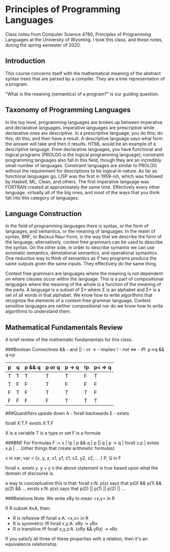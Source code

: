 Principles of Programming Languages
=====
Class notes from Computer Science 4780, Principles of Programming Languages at the University of Wyoming. I took this class, and these notes, during the spring semester of 2020.

<!-- Code and assignments associated with this class is available [here](https://github.com/andey-robins/school/tree/master/cosc3020/). -->

Introduction
-----
This course concerns itself with the mathematical meaning of the abstract syntax trees that are parsed by a compiler. They are a tree representation of a program.

"What is the meaning (semantics) of a program?" is our guiding question.

Taxonomy of Programming Languages
-----
In the top level, programming languages are broken up between imperative and declarative languages. Imperative languages are prescriptive while declarative ones are descriptive. In a prescriptive language, you do this; do this; do this; and then have a result. A descriptive language says what form the answer will take and then it results. HTML would be an example of a descriptive language. From declarative languages, you have functional and logical programs (PROLOG is the logical programming language); constraint programming languages also fall in this field, though they are an incredibly small number of languages. Constraint languages are similar to PROLOG without the requirement for descriptions to be logical in nature. As far as functional languages go, LISP was the first in 1959-ish, which was followed by Haskell, ML, Clean, and others. The first imperative language was FORTRAN created at approximately the same time. Effectively every other language, virtually all of the big ones, and most of the ways that you think fall into this category of languages.

Language Construction
-----
In the field of programming languages there is syntax, or the form of languages, and semantics, or the meaning of languages. In the realm of syntax, BNF, or Backus Naur Form, is the way that we describe the form of the language; alternatively, context free grammars can be used to describe the syntax. On the other side, in order to describe symantix we can use axiomatic semantics, denotational semantics, and operational symantics. One reductive way to think of semantics as if two programs produce the same outputs given the same inputs. They effectively do the same thing.

Context free grammars are languages where the meaning is not dependent on where clauses occur within the language. This is a part of compositional languages where the meaning of the whole is a function of the meaning of the parts. A language is a subset of Σ\* where Σ is an alphabet and Σ\* is a set of all words in that alphabet. We know how to write algorithms that recognize the elements of a context-free grammar language. Context sensitive languages are neither compositional nor do we know how to write algorithms to understand them.

Mathematical Fundamentals Review
-----
A brief review of the mathematic fundamentals for this class.

###Boolean Connectives
&& - and
|| - or
-> - implies
! - not
<=> - iff: p->q && q->p

|p|q|p && q|p or q|p -> q|!p|p< => q
|---|---|---|---|---|---|---|
|T|T|T|T|T|F|T|
|T|F|F|T|F|F|F|
|F|T|F|T|T|T|F|
|F|F|F|F|T|T|T|

###Quantifiers
upside down A - forall
backwards E - exists

forall X:T.F
exists X:T.F

X is a variable
T is a type or set
F is a formula

###BNF For Formulas
F := x | !p | p && q | p || q | p -> q | forall x.p | exists x.p | ... (other things that create arithmetic formulas)

x in var; var = {x, y, z, x1, y1, z1, x2, y2, z2, ... }
P, Q in F

forall x. exists y. y + y x
the above statement is true based upon what the domain of discourse is.

a way to conceptualize this is that: forall x:N. p(x) says that p(0) && p(1) && p(2) && ...
exists x:N. p(x) says that p(0) || p(1) || p(2) || ...

###Relations
Note: We write xRy to mean <x,y> in R

If R subset AxA, then:
  * R is reflexive iff forall x:A. <x,x> in R
  * R is symmetric iff forall x,y:A. xRy -> yRx
  * R is transitive iff forall x,y,z:A. (xRy && yRz) -> xRz

If you satisfy all three of these properties with a relation, then it's an equivalence relationship.
